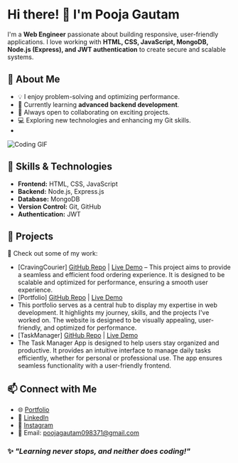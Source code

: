 # Hi there! 👋 I'm Pooja Gautam

I'm a **Web Engineer** passionate about building responsive, user-friendly applications. I love working with **HTML, CSS, JavaScript, MongoDB, Node.js (Express), and JWT authentication** to create secure and scalable systems.

## 🚀 About Me
- 💡 I enjoy problem-solving and optimizing performance.
- 🌱 Currently learning **advanced backend development**.
- 🔗 Always open to collaborating on exciting projects.
- 💻 Exploring new technologies and enhancing my Git skills.
- 
![Coding GIF](https://camo.githubusercontent.com/96f69b52e5091c3d3d319ca5e627ae3f08adbe141675398f824a3c701ee188fa/68747470733a2f2f6d656469612e67697068792e636f6d2f6d656469612f4c3152317476493973766b495777705659722f67697068792e676966)


## 🔧 Skills & Technologies
- **Frontend:** HTML, CSS, JavaScript
- **Backend:** Node.js, Express.js
- **Database:** MongoDB
- **Version Control:** Git, GitHub
- **Authentication:** JWT

## 📌 Projects
🚀 Check out some of my work:
- [CravingCourier] [GitHub Repo](https://github.com/Pooja7307/CravingCourier) | [Live Demo](https://pooja7307.github.io/CravingCourier/)
– This project aims to provide a seamless and efficient food ordering experience. It is designed to be scalable and optimized for performance, ensuring a smooth user experience.  
- [Portfolio] [GitHub Repo](https://github.com/Pooja7307/Portfolio) | [Live Demo](https://pooja7307.github.io/Portfolio/)
-  This portfolio serves as a central hub to display my expertise in web development. It highlights my journey, skills, and the projects I've worked on. The website is designed to be visually appealing, user-friendly, and optimized for performance.  
- [TaskManager] [GitHub Repo](https://github.com/Pooja7307/TaskManager) | [Live Demo](https://pooja7307.github.io/TaskManager/)
-  The Task Manager App is designed to help users stay organized and productive. It provides an intuitive interface to manage daily tasks efficiently, whether for personal or professional use. The app ensures seamless functionality with a user-friendly frontend. 

## 📫 Connect with Me
- 🌐 [Portfolio](https://pooja7307.github.io/Portfolio/)  
- 💼 [LinkedIn](www.linkedin.com/in/pooja-gautam707)
- 📸 [Instagram](https://www.instagram.com/praise__77/)  
- 📩 Email: poojagautam098371@gmail.com 

### ✨ _"Learning never stops, and neither does coding!"_


<!--
**Pooja7307/Pooja7307** is a ✨ _special_ ✨ repository because its `README.md` (this file) appears on your GitHub profile.

Here are some ideas to get you started:

- 🔭 I’m currently working on ...
- 🌱 I’m currently learning ...
- 👯 I’m looking to collaborate on ...
- 🤔 I’m looking for help with ...
- 💬 Ask me about ...
- 📫 How to reach me: ...
- 😄 Pronouns: ...
- ⚡ Fun fact: ...
-->
